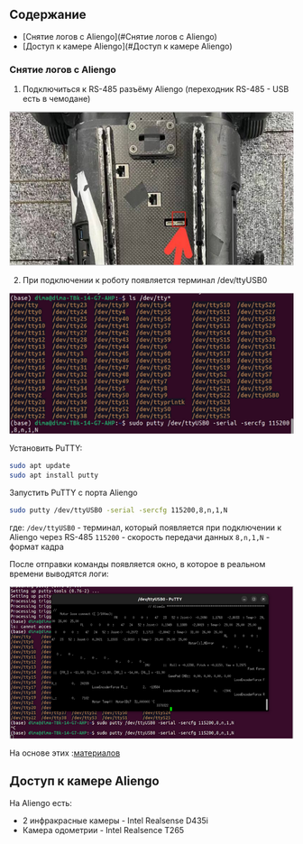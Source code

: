 ## Содержание
- [Снятие логов c Aliengo](#Снятие логов c Aliengo)
- [Доступ к камере Aliengo](#Доступ к камере Aliengo)

### Снятие логов c Aliengo

1. Подключиться к RS-485 разъёму Aliengo (переходник RS-485 - USB есть в чемодане)

![1](images/1.png "1")

2. При подключении к роботу появляется терминал /dev/ttyUSB0

![2](images/2.png "2")

Установить PuTTY:

```bash
sudo apt update
sudo apt install putty
```

Запустить PuTTY с порта Aliengo

```bash
sudo putty /dev/ttyUSB0 -serial -sercfg 115200,8,n,1,N
```

где:
`/dev/ttyUSB0` - терминал, который появляется при подключении к Aliengo через RS-485
`115200` - скорость передачи данных
`8,n,1,N` - формат кадра
	
После отправки команды появляется окно, в которое в реальном времени выводятся логи:

![3](images/3.png "3")

На основе этих :[материалов](https://robodocs.3logic.ru/docs/Unitree%20Robotics/AlienGo/aliengo_get_logs.html)

## Доступ к камере Aliengo

На Aliengo есть:
- 2 инфракрасные камеры - Intel Realsense D435i 
- Камера одометрии - Intel Realsence T265

